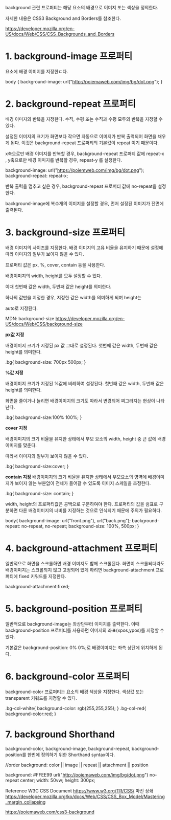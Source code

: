 background 관련 프로퍼티는  해당 요소의 배경으로 이미지 또는 색상을 정의한다.

자세한 내용은 CSS3 Background and Borders를 참조한다.

https://developer.mozilla.org/en-US/docs/Web/CSS/CSS_Backgrounds_and_Borders

# 1. background-image 프로퍼티

요소에 배경 이미지를 지정한ㄷ다.

body {
      background-image: url("http://poiemaweb.com/img/bg/dot.png");
    }

# 2. background-repeat 프로퍼티

배경 이미지의 반복을 지정한다. 수직, 수평 또는 수직과 수평 모두의 반복을 지정할 수 있다.

설정된 이미지의 크기가 화면보다 작으면 자동으로 이미지가 반복 출력되어 화면을 채우게 된다. 이것은 background-repeat 프로퍼티의 기본값이 repeat 이기 때문이다.

x축으로만 배경 이미지를 반복할 경우, background-repeat 프로퍼티 값에 repeat-x , y축으로만 배경 이미지를 반복할 경우, repeat-y 를 설정한다.

background-image: url("https://poiemweb.com/img/bg/dot.png");
background-repeat: repeat-x;

반복 출력을 멈추고 싶은 경우, background-repeat 프로퍼티 값에 no-repeat을 설정한다.

background-image에 복수개의 이미지를 설정할 경우, 먼저 설정된 이미지가 전면에 출력된다.

# 3. background-size 프로퍼티

배경 이미지의 사이즈를 지정한다. 배경 이미지의 고유 비율을 유지하기 때문에 설정에 따라 이미지의 일부가 보이지 않을 수 있다.

프로퍼티 값은 px, %, cover, contain 등을 사용한다.

배경이미지의 width, height를 모두 설정할 수 있다.

이때 첫번째 값은 width, 두번째 값은 height를 의미한다.

하나의 값만을 지정한 경우, 지정한 값은 width를 의미하게 되며 height는 

auto로 지정된다.

MDN: background-size
https://developer.mozilla.org/en-US/docs/Web/CSS/background-size

**px값 지정**

배경이미지 크기가 지정된 px 값 그대로 설정된다. 첫번째 값은 width, 두번째 값은 height를 의미한다.

.bg{
    background-size: 700px 500px;
}

**%값 지정**

배경이미지 크기가 지정된 %값에 비례하여 설정된다. 첫번째 값은 width,
두번째 값은 height를 의미한다.

화면을 줄이거나 늘리면 배경이미지의 크기도 따라서 변경되어 찌그러지는 현상이 나타난다.

.bg{
    background-size:100% 100%;
}

**cover 지정**

배경이미지의 크기 비율을 유지한 상태에서 부모 요소의 width, height 중 큰 값에 배경이미지를 맞춘다.

따라서 이미지의 일부가 보이지 않을 수 있다.

.bg{
    background-size:cover;
}

**contain 지정**
배경이미지의 크기 비율을 유지한 상태에서 부모요소의 영역에 배경이미지가 보이지 않는 부분없이 전체가 들어갈 수 있도록 이미지 스케일을 조정한다.

.bg{
    background-size: contain;
}

width, height의 프로퍼티값은 공백으로 구분하여야 한다. 프로퍼티의 값을 쉼표로 구분하면 다른 배경이미지의 너비를 지정하는 것으로 인식되기 때문에 주의가 필요하다.

body{
    background-image: url("front.png"), url("back.png");
    background-repeat: no-repeat, no-repeat;
    background-size: 100%, 500px;
}

# 4. background-attachment 프로퍼티

일반적으로 화면을 스크롤하면 배경 이미지도 함께 스크롤된다. 
화면이 스크롤되더라도 배경이미지는 스크롤되지 않고 고정되어 있게 하려면 background-attachment 프로퍼티에 fixed 키워드를 지정한다.

background-attachment:fixed;

# 5. background-position 프로퍼티

일반적으로 background-image는 좌상단부터 이미지를 출력한다.
이때 background-position 프로퍼티를 사용하면 이미지의 좌표(xpos,ypos)를 지정할 수 있다.

기본값은 background-position: 0% 0%;로 배경이미지는 좌측 상단에 위치하게 된다.


# 6. background-color 프로퍼티

background-color 프로퍼티는 요소의 배경 색상을 지정한다. 색상값 또는
transparent 키워드를 지정할 수 있다.

.bg-col-white{
    background-color: rgb(255,255,255);
}
.bg-col-red{
    background-color:red;
}

# 7. background Shorthand

background-color, background-image, background-repeat, background-position를 한번에 정의하기 위한 Shorthand syntax이다.

//order
background: color || image || repeat || attachment || position

background: #FFEE99 url("http://poiemaweb.com/img/bg/dot.png") no-repeat center; width: 50vw; height: 300px;

Reference
W3C CSS Document
https://www.w3.org/TR/CSS/
마진 상쇄
https://developer.mozilla.org/ko/docs/Web/CSS/CSS_Box_Model/Mastering_margin_collapsing

https://poiemaweb.com/css3-background